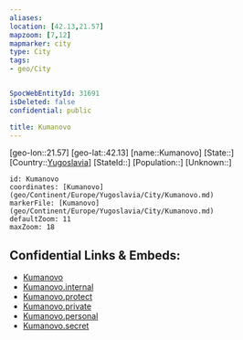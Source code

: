 ```yaml
---
aliases: 
location: [42.13,21.57]
mapzoom: [7,12] 
mapmarker: city 
type: City
tags:
- geo/City


SpocWebEntityId: 31691
isDeleted: false
confidential: public

title: Kumanovo
---
```

[geo-lon::21.57]
[geo-lat::42.13]
[name::Kumanovo]
[State::]
[Country::[Yugoslavia](geo/Continent/Europe/Yugoslavia.md)]
[StateId::]
[Population::]
[Unknown::]


```leaflet
id: Kumanovo
coordinates: [Kumanovo](geo/Continent/Europe/Yugoslavia/City/Kumanovo.md)
markerFile: [Kumanovo](geo/Continent/Europe/Yugoslavia/City/Kumanovo.md)
defaultZoom: 11 
maxZoom: 18
```


## Confidential Links & Embeds: 
- [Kumanovo](../../../../../../_public/geo/Continent/Europe/Yugoslavia/City/Kumanovo.md) 
- [Kumanovo.internal](../../../../../../_internal/geo/Continent/Europe/Yugoslavia/City/Kumanovo.internal.md) 
- [Kumanovo.protect](../../../../../../_protect/geo/Continent/Europe/Yugoslavia/City/Kumanovo.protect.md) 
- [Kumanovo.private](../../../../../../_private/geo/Continent/Europe/Yugoslavia/City/Kumanovo.private.md) 
- [Kumanovo.personal](../../../../../../_personal/geo/Continent/Europe/Yugoslavia/City/Kumanovo.personal.md) 
- [Kumanovo.secret](../../../../../../_secret/geo/Continent/Europe/Yugoslavia/City/Kumanovo.secret.md) 
